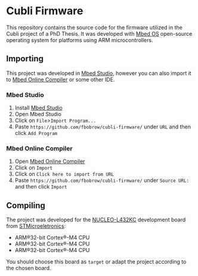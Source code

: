 # Cubli Firmware  

This repository contains the source code for the firmware utilized in the Cubli project of a PhD Thesis. It was developed with [Mbed OS](https://www.mbed.com/en/platform/mbed-os/) open-source operating system for platforms using ARM microcontrollers.

## Importing

This project was developed in [Mbed Studio](https://os.mbed.com/studio/), however you can also import it to [Mbed Online Compiler](https://ide.mbed.com/) or some other IDE.

### Mbed Studio

1. Install [Mbed Studio](https://os.mbed.com/studio/)
2. Open Mbed Studio
3. Click on ```File```>```Import Program...```
4. Paste ```https://github.com/fbobrow/cubli-firmware/``` under ```URL``` and then click ```Add Program```

### Mbed Online Compiler

1. Open [Mbed Online Compiler](https://ide.mbed.com/)
2. Click on ```Import```
3. Click on ```Click here to import from URL```
4. Paste ```https://github.com/fbobrow/cubli-firmware/``` under ```Source URL:``` and then click ```Import```

## Compiling

The project was developed for the [NUCLEO-L432KC](https://www.st.com/en/evaluation-tools/nucleo-l432kc.html) development board from [STMicroeletronics](https://www.st.com/content/st_com/en.html):
* ARM®32-bit Cortex®-M4 CPU
* ARM®32-bit Cortex®-M4 CPU
* ARM®32-bit Cortex®-M4 CPU

You should choose this board as ```target``` or adapt the project according to the chosen board.
